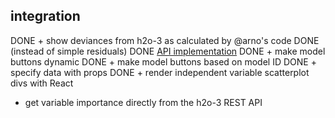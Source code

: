 ## integration
DONE + show deviances from h2o-3 as calculated by @arno's code
DONE   (instead of simple residuals)
DONE   [API implementation](https://github.com/h2oai/h2o-3/blob/f610c394cef2942738abf7bba048e43d2335ef62/h2o-core/src/main/java/water/api/ModelMetricsHandler.java)
DONE + make model buttons dynamic
DONE + make model buttons based on model ID
DONE + specify data with props
DONE + render independent variable scatterplot divs with React

+ get variable importance directly from the h2o-3 REST API
